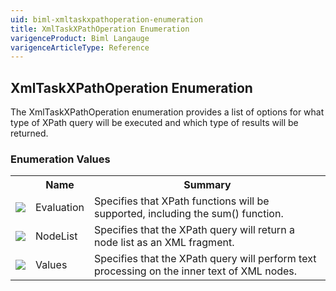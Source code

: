 ```yaml
---
uid: biml-xmltaskxpathoperation-enumeration
title: XmlTaskXPathOperation Enumeration
varigenceProduct: Biml Langauge
varigenceArticleType: Reference
---
```


## XmlTaskXPathOperation Enumeration<div class="LanguageSummary"><div class ="SummaryItem">The XmlTaskXPathOperation enumeration provides a list of options for what type of XPath query will be executed and which type of results will be returned.</div></div><div class="EnumValueGroup">### Enumeration Values<table id="EnumValue" class="MemberList"><tbody><tr><th class="MemberTypeIconColumnHeader">&nbsp;</th><th class="MemberNameColumnHeader">Name</th><th class="MemberSummaryColumnHeader">Summary</th></tr><tr class="cd0"><td align="center" class="MemberTypeIcon"><img src="enumValue.png"></img></td><td class="MemberName">Evaluation</td><td class="MemberSummary"><div class ="SummaryItem">Specifies that XPath functions will be supported, including the sum() function.</div></td></tr><tr class="cd1"><td align="center" class="MemberTypeIcon"><img src="enumValue.png"></img></td><td class="MemberName">NodeList</td><td class="MemberSummary"><div class ="SummaryItem">Specifies that the XPath query will return a node list as an XML fragment.</div></td></tr><tr class="cd0"><td align="center" class="MemberTypeIcon"><img src="enumValue.png"></img></td><td class="MemberName">Values</td><td class="MemberSummary"><div class ="SummaryItem">Specifies that the XPath query will perform text processing on the inner text of XML nodes.</div></td></tr></tbody></table></div>